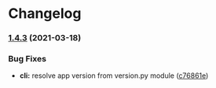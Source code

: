 # Changelog

### [1.4.3](https://www.github.com/GluuFederation/community-edition-containers/compare/v1.4.2...v1.4.3) (2021-03-18)


### Bug Fixes

* **cli:** resolve app version from version.py module ([c76861e](https://www.github.com/GluuFederation/community-edition-containers/commit/c76861ed4525a432ac39a3d84e5036685353f5bb))
